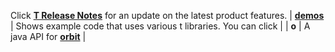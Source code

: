 Click **[T Release Notes](t/Release-Notes/#t-release-notes)** for an update on the latest product features.
| **[demos](home#t-demo-and-videos)** | Shows example code that uses various t libraries. You can click  |
| **o** | A java API for **[orbit](t/t-and-Web-Services#calling-orbit-services)** |
